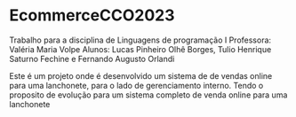 # EcommerceCCO2023

Trabalho para a disciplina de Linguagens de programação I
Professora: Valéria Maria Volpe
Alunos: Lucas Pinheiro Olhê Borges, Tulio Henrique Saturno Fechine e Fernando Augusto Orlandi

Este é um projeto onde é desenvolvido um sistema de de vendas online para uma lanchonete, para o lado de gerenciamento interno. Tendo o proposito de evolução para um sistema completo de venda online para uma lanchonete